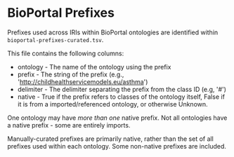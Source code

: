 # BioPortal Prefixes

Prefixes used across IRIs within BioPortal ontologies are identified within `bioportal-prefixes-curated.tsv`.

This file contains the following columns:

* ontology - The name of the ontology using the prefix
* prefix  - The string of the prefix (e.g., 'http://childhealthservicemodels.eu/asthma')
* delimiter - The delimiter separating the prefix from the class ID (e.g, '#')
* native - True if the prefix refers to classes of the ontology itself, False if it is from a imported/referenced ontology, or otherwise Unknown.

One ontology may have *more than one* native prefix.
Not all ontologies have a native prefix - some are entirely imports.

Manually-curated prefixes are primarily native, rather than the set of all prefixes used within each ontology.
Some non-native prefixes are included.
